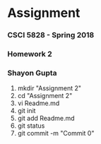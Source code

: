 # Assignment

### CSCI 5828 - Spring 2018
### Homework 2
### Shayon Gupta

1. mkdir "Assignment 2"
2. cd "Assignment 2"
3. vi Readme.md
4. git init
5. git add Readme.md
6. git status
7. git commit -m "Commit 0"
